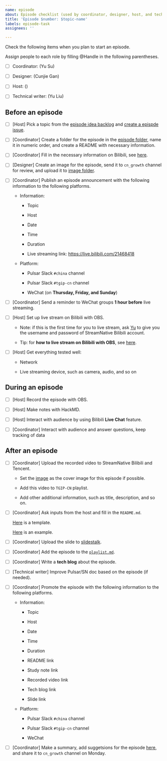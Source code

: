 ```yaml
---
name: episode
about: Episode checklist (used by coordinator, designer, host, and technical writer)
title: 'Episode $number: $topic-name'
labels: episode-task
assignees: ''

---
```


Check the following items when you plan to start an episode.

Assign people to each role by filling @Handle in the following parentheses.

- [ ] Coordinator: (Yu Su)  

- [ ] Designer: (Cunjie Gan)

- [ ] Host: ()

- [ ] Technical writer: (Yu Liu)

## Before an episode
 
- [ ] [Host] Pick a topic from the [episode idea backlog](https://github.com/streamnative/tgip-cn/issues?q=is%3Aopen+is%3Aissue+label%3Aepisode-idea) and [create a epispde issue](https://github.com/streamnative/tgip-cn/issues/new?assignees=&labels=episode-task&template=episode.md&title=Episode+%24number%3A+%24topic-name).

- [ ] [Coordinator] Create a folder for the episode in the [episode folder](https://github.com/streamnative/tgip-cn/tree/master/episodes), name it in numeric order, and create a README with necessary information.

- [ ] [Coordinator] Fill in the necessary information on Bilibili, see [here](https://github.com/streamnative/tgip-cn/blob/master/image/fill-in-info.png).

- [ ] [Designer] Create an image for the episode, send it to `cn_growth` channel for review, and upload it to [image folder](https://github.com/streamnative/tgip-cn/tree/master/image).

- [ ] [Coordinator] Publish an episode announcement with the following information to the following platforms.

  - Information:

    - Topic

    - Host
  
    - Date

    - Time
  
    - Duration
    
    - Live streaming link: https://live.bilibili.com/21468418 
  
  - Platform:

    - Pulsar Slack `#china` channel
  
    - Pulsar Slack `#tgip-cn` channel
  
    - WeChat (on **Thursday, Friday, and Sunday**)

- [ ] [Coordinator] Send a reminder to WeChat groups **1 hour before** live streaming.

- [ ] [Host] Set up live stream on Bilibili with OBS. 
  
    - Note: if this is the first time for you to live stream, ask [Yu](mailto:yu@streamnative.io) to give you the username and password of StreamNative Bilibili account.
  
    - Tip: for **how to live stream on Bilibili with OBS**, see [here](https://docs.google.com/document/d/18D2Cm1eJa1EH84FTOrQoi94_57lcLLczBTq96ANlbSQ/edit).
  
- [ ] [Host] Get everything tested well:
    
    - Network
    
    - Live streaming device, such as camera, audio, and so on

## During an episode

- [ ] [Host] Record the episode with OBS.
  
- [ ] [Host] Make notes with HackMD.

- [ ] [Host] Interact with audience by using Bilibili **Live Chat** feature. 

- [ ] [Coordinator] Interact with audience and answer questions, keep tracking of data

## After an episode

- [ ] [Coordinator] Upload the recorded video to StreamNative Bilibili and Tencent.
  
  - Set the [image](https://github.com/streamnative/tgip-cn/tree/master/image) as the cover image for this episode if possible.
  
  - Add this video to `TGIP-CN` playlist.
  
  - Add other additional information, such as title, description, and so on.

- [ ] [Coordinator] Ask inputs from the host and fill in the `README.md`.
  
    [Here](https://github.com/streamnative/tgip-cn/blob/master/episodes/episode_template.md) is a template.

    [Here](https://github.com/streamnative/tgip-cn/blob/master/episodes/002/README.md) is an example.
    
- [ ] [Coordinator] Upload the slide to [slidestalk](https://www.slidestalk.com/).

- [ ] [Coordinator] Add the episode to the [`playlist.md`](https://github.com/streamnative/tgip-cn/blob/master/playlist.md).

- [ ] [Coordinator] Write a **tech blog** about the episode.

- [ ] [Technical writer] Improve Pulsar/SN doc based on the episode (if needed).

- [ ] [Coordinator] Promote the episode with the following information to the following platforms.

  - Information:

    - Topic

    - Host
  
    - Date

    - Time
  
    - Duration
    
    - README link
    
    - Study note link

    - Recorded video link

    - Tech blog link

    - Slide link
  
  - Platform:

    - Pulsar Slack `#china` channel

    - Pulsar Slack `#tgip-cn` channel

    - WeChat

- [ ] [Coordinator] Make a summary, add suggetsions for the episode [here](https://docs.google.com/document/d/1QyHOY5r4uV-uhntVYkp8SM8XfnASmtqG9VahaueSBYY/edit#), and share it to `cn_growth` channel on Monday.
